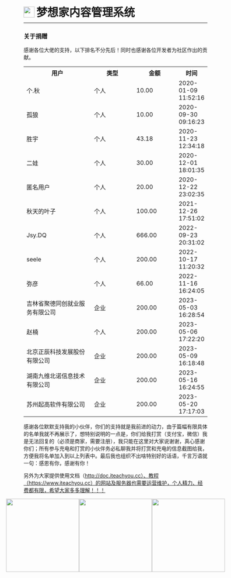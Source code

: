 <div style="display: flex;">
	<img src="https://oss.iteachyou.cc/logo.png" height="30" />
	<div style="margin-left: 5px; font-size: 30px; line-height: 30px; font-weight: bold;">梦想家内容管理系统</div>
</div>

----------
### 关于捐赠
感谢各位大佬的支持，以下排名不分先后！同时也感谢各位开发者为社区作出的贡献。

<table style="width: 100%; border-collapse: collapse;">
	<tr>
		<th width="50%">用户</th>
        <th style="min-width: 100px;">类型</th>
		<th style="min-width: 100px;">金额</th>
		<th width="200">时间</th>
	</tr>
	<tr>
		<td>个.秋</td>
        <td>个人</td>
		<td>10.00</td>
		<td>2020-01-09 11:52:16</td>
	</tr>
	<tr>
		<td>孤狼</td>
        <td>个人</td>
		<td>10.00</td>
		<td>2020-09-30 09:16:23</td>
	</tr>
	<tr>
		<td>胜宇</td>
        <td>个人</td>
		<td>43.18</td>
		<td>2020-11-23 12:34:18</td>
	</tr>
	<tr>
		<td>二娃</td>
        <td>个人</td>
		<td>30.00</td>
		<td>2020-12-01 18:01:35</td>
	</tr>
    <tr>
		<td>匿名用户</td>
        <td>个人</td>
		<td>20.00</td>
		<td>2020-12-22 23:02:35</td>
	</tr>
	<tr>
		<td>秋天的叶子</td>
        <td>个人</td>
		<td>100.00</td>
		<td>2021-12-26 17:51:02</td>
	</tr>
    <tr>
		<td>Jsy.DQ</td>
        <td>个人</td>
		<td>666.00</td>
		<td>2022-09-23 20:31:02</td>
	</tr>
    <tr>
		<td>seele</td>
        <td>个人</td>
		<td>200.00</td>
		<td>2022-10-17 11:20:32</td>
	</tr>
    <tr>
		<td>弥彦</td>
        <td>个人</td>
		<td>66.00</td>
		<td>2022-11-16 16:24:05</td>
	</tr>
    <tr>
		<td>吉林省聚德同创就业服务有限公司</td>
		<td>企业</td>
		<td>200.00</td>
		<td>2023-05-03 16:28:54</td>
	</tr>
    <tr>
		<td>赵楠</td>
		<td>个人</td>
		<td>200.00</td>
		<td>2023-05-06 17:22:20</td>
	</tr>
    <tr>
		<td>北京正辰科技发展股份有限公司</td>
		<td>企业</td>
		<td>200.00</td>
		<td>2023-05-09 16:18:48</td>
	</tr>
    <tr>
		<td>湖南九维北诺信息技术有限公司</td>
		<td>企业</td>
		<td>200.00</td>
		<td>2023-05-16 16:24:55</td>
	</tr>
    <tr>
		<td>苏州起高软件有限公司</td>
		<td>企业</td>
		<td>200.00</td>
		<td>2023-05-20 17:17:03</td>
	</tr>
</table>

感谢各位默默支持我的小伙伴，你们的支持就是我前进的动力，由于篇幅有限具体的名单我就不再展示了，想特别说明的一点是，你们给我打赏（支付宝，微信）我是无法回复的（必须是商家，需要注册），我只能在这里对大家说谢谢，真心感谢你们；所有参与充电和打赏的小伙伴务必私聊我并将打赏和充电的信息截图给我，方便我将名单加入到以上列表中。最后我也组织不出啥特别好的话语，千言万语就一句：感恩有你，感谢有你！

另外为大家提供使用文档（http://doc.iteachyou.cc）、教程（https://www.iteachyou.cc）的网站及服务器也需要运营维护，个人精力、经费都有限，希望大家多多理解！！！<center>
<div style="display: flex; justify-content: center;">
    <img src="http://oss.iteachyou.cc/20201201174329.png" width="200" />
    <img src="http://oss.iteachyou.cc/20201201174339.jpg" width="200" />
    <img src="https://oss.iteachyou.cc/20230327163517.jpg" width="200" />
</div>
